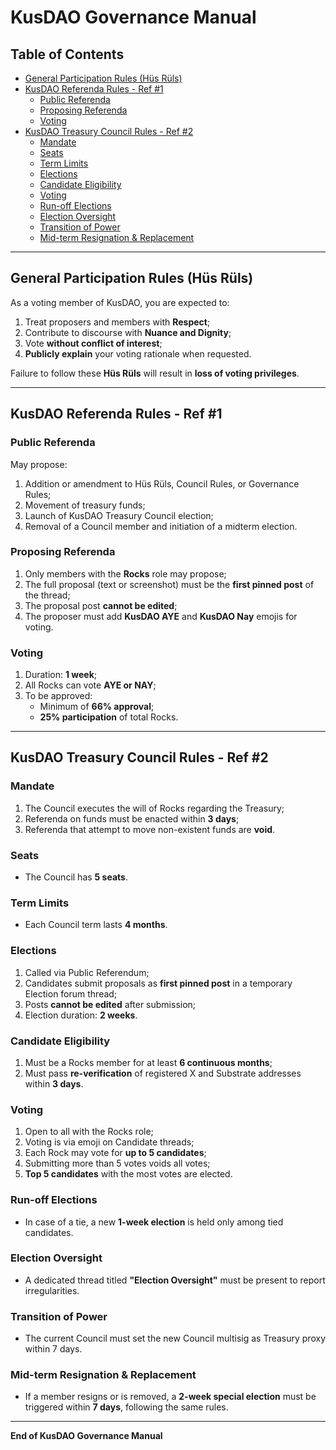 # KusDAO Governance Manual

## Table of Contents

- [General Participation Rules (Hüs Rüls)](#general-participation-rules-hüs-rüls)
- [KusDAO Referenda Rules - Ref #1](#kusdao-referenda-rules---ref-1)
  - [Public Referenda](#public-referenda)
  - [Proposing Referenda](#proposing-referenda)
  - [Voting](#voting)
- [KusDAO Treasury Council Rules - Ref #2](#kusdao-treasury-council-rules---ref-2)
  - [Mandate](#mandate)
  - [Seats](#seats)
  - [Term Limits](#term-limits)
  - [Elections](#elections)
  - [Candidate Eligibility](#candidate-eligibility)
  - [Voting](#voting-1)
  - [Run-off Elections](#run-off-elections)
  - [Election Oversight](#election-oversight)
  - [Transition of Power](#transition-of-power)
  - [Mid-term Resignation & Replacement](#mid-term-resignation--replacement)

---

## General Participation Rules (Hüs Rüls)

As a voting member of KusDAO, you are expected to:

1. Treat proposers and members with **Respect**;
2. Contribute to discourse with **Nuance and Dignity**;
3. Vote **without conflict of interest**;
4. **Publicly explain** your voting rationale when requested.

Failure to follow these **Hüs Rüls** will result in **loss of voting privileges**.

---

## KusDAO Referenda Rules - Ref #1

### Public Referenda

May propose:

1. Addition or amendment to Hüs Rüls, Council Rules, or Governance Rules;
2. Movement of treasury funds;
3. Launch of KusDAO Treasury Council election;
4. Removal of a Council member and initiation of a midterm election.

### Proposing Referenda

1. Only members with the **Rocks** role may propose;
2. The full proposal (text or screenshot) must be the **first pinned post** of the thread;
3. The proposal post **cannot be edited**;
4. The proposer must add **KusDAO AYE** and **KusDAO Nay** emojis for voting.

### Voting

1. Duration: **1 week**;
2. All Rocks can vote **AYE or NAY**;
3. To be approved:
   - Minimum of **66% approval**;
   - **25% participation** of total Rocks.

---

## KusDAO Treasury Council Rules - Ref #2

### Mandate

1. The Council executes the will of Rocks regarding the Treasury;
2. Referenda on funds must be enacted within **3 days**;
3. Referenda that attempt to move non-existent funds are **void**.

### Seats

- The Council has **5 seats**.

### Term Limits

- Each Council term lasts **4 months**.

### Elections

1. Called via Public Referendum;
2. Candidates submit proposals as **first pinned post** in a temporary Election forum thread;
3. Posts **cannot be edited** after submission;
4. Election duration: **2 weeks**.

### Candidate Eligibility

1. Must be a Rocks member for at least **6 continuous months**;
2. Must pass **re-verification** of registered X and Substrate addresses within **3 days**.

### Voting

1. Open to all with the Rocks role;
2. Voting is via emoji on Candidate threads;
3. Each Rock may vote for **up to 5 candidates**;
4. Submitting more than 5 votes voids all votes;
5. **Top 5 candidates** with the most votes are elected.

### Run-off Elections

- In case of a tie, a new **1-week election** is held only among tied candidates.

### Election Oversight

- A dedicated thread titled **"Election Oversight"** must be present to report irregularities.

### Transition of Power

- The current Council must set the new Council multisig as Treasury proxy within 7 days.

### Mid-term Resignation & Replacement

- If a member resigns or is removed, a **2-week special election** must be triggered within **7 days**, following the same rules.

---

**End of KusDAO Governance Manual**
